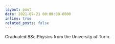 ```yaml
---
layout: post
date: 2021-07-21 00:00:00-0000
inline: true
related_posts: false
---
```


Graduated BSc Physics from the University of Turin.
